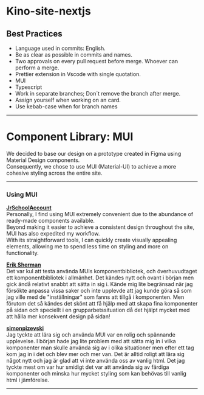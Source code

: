 # Kino-site-nextjs

## Best Practices

- Language used in commits: English.
- Be as clear as possible in commits and names.
- Two approvals on every pull request before merge. Whoever can perform a merge.
- Prettier extension in Vscode with single quotation.
- MUI
- Typescript
- Work in separate branches; Don´t remove the branch after merge.
- Assign yourself when working on an card.
- Use kebab-case when for branch names

---

# Component Library: MUI

We decided to base our design on a prototype created in Figma using Material Design components.
<br>Consequently, we chose to use MUI (Material-UI) to achieve a more cohesive styling across the entire site.

---

### Using MUI

**[JrSchoolAccount](https://github.com/JrSchoolAccount)**
<br>
Personally, I find using MUI extremely convenient due to the abundance of ready-made components available.
<br>Beyond making it easier to achieve a consistent design throughout the site, MUI has also expedited my workflow.
<br>With its straightforward tools, I can quickly create visually appealing elements, allowing me to spend less time on styling and more on functionality.

**[Erik Sherman](https://github.com/NelsonTheBrave)**
<br> Det var kul att testa använda MUIs komponentbibliotek, och överhuvudtaget ett komponentbibliotek i allmänhet. Det kändes nytt och ovant i början men gick ändå relativt snabbt att sätta in sig i. Kände mig lite begränsad när jag försökte anpassa vissa saker och inte upplevde att jag kunde göra så som jag ville med de "inställningar" som fanns att tillgå i komponenten. Men förutom det så kändes det skönt att få hjälp med att skapa fina komponenter på sidan och speciellt i en grupparbetssituation då det hjälpt mycket med att hålla mer konsekvent design på sidan!

**[simonpizevski](https://github.com/simonpizevski)**
<br> Jag tyckte att lära sig och använda MUI var en rolig och spännande upplevelse. I början hade jag lite problem med att sätta mig in i vilka komponenter man skulle använda sig av i olika situationer men efter ett tag kom jag in i det och blev mer och mer van. Det är alltid roligt att lära sig något nytt och jag är glad att vi inte använda oss av vanlig html. Det jag tyckte mest om var hur smidigt det var att använda sig av färdiga komponenter och minska hur mycket styling som kan behövas till vanlig html i jämförelse.

---
